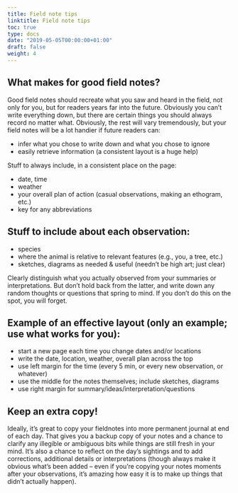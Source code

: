 ```yaml
---
title: Field note tips
linktitle: Field note tips
toc: true
type: docs
date: "2019-05-05T00:00:00+01:00"
draft: false
weight: 4
---
```


## What makes for good field notes?

Good field notes should recreate what you saw and heard in the field, not only for you, but for readers years far into the future. Obviously you can’t write everything down, but there are certain things you should always record no matter what. Obviously, the rest will vary tremendously, but your field notes will be a lot handier if future readers can:

- infer what you chose to write down and what you chose to ignore
- easily retrieve information (a consistent layout is a huge help)

Stuff to always include, in a consistent place on the page:

- date, time
- weather
- your overall plan of action (casual observations, making an ethogram, etc.)
- key for any abbreviations

## Stuff to include about each observation:

- species
- where the animal is relative to relevant features (e.g., you, a tree, etc.)
- sketches, diagrams as needed & useful (needn’t be high art; just clear)

Clearly distinguish what you actually observed from your summaries or interpretations. But don’t hold back from the latter, and write down any random thoughts or questions that spring to mind. If you don’t do this on the spot, you will forget.

## Example of an effective layout (only an example; use what works for you):

- start a new page each time you change dates and/or locations
- write the date, location, weather, overall plan across the top
- use left margin for the time (every 5 min, or every new observation, or
whatever)
- use the middle for the notes themselves; include sketches, diagrams
- use right margin for summary/ideas/interpretation/questions

## Keep an extra copy!
   
Ideally, it’s great to copy your fieldnotes into more permanent journal at end of each day. That gives you a backup copy of your notes and a chance to clarify any illegible or ambiguous bits while things are still fresh in your mind. It’s also a chance to reflect on the day’s sightings and to add corrections, additional details or interpretations (though always make it obvious what’s been added – even if you’re copying your notes moments after your observations, it’s amazing how easy it is to make up things that didn’t actually happen).